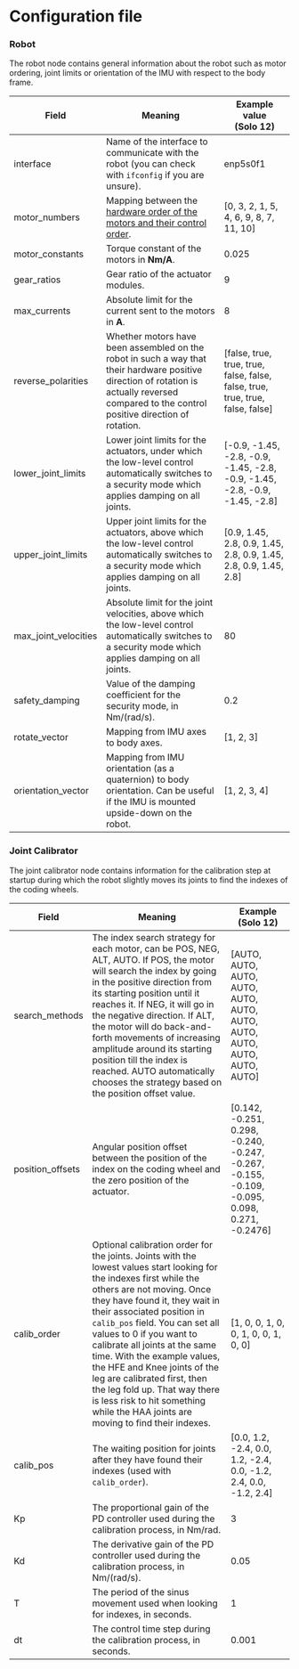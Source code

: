 # Configuration file

### Robot

The robot node contains general information about the robot such as motor ordering, joint limits or orientation of the IMU with respect to the body frame.

|Field|Meaning|Example value<br>(Solo 12)|
|---|---|---|
|interface|Name of the interface to communicate with the robot (you can check with `ifconfig` if you are unsure).|enp5s0f1|
|motor_numbers|Mapping between the [hardware order of the motors and their control order](https://github.com/open-dynamic-robot-initiative/open_robot_actuator_hardware/blob/master/mechanics/quadruped_robot_12dof_v1/README.md#micro-driver-stack-motor-assignment).|[0, 3, 2, 1, 5, 4, 6, 9, 8, 7, 11, 10]|
|motor_constants|Torque constant of the motors in **Nm/A**.|0.025|
|gear_ratios|Gear ratio of the actuator modules.|9|
|max_currents|Absolute limit for the current sent to the motors in **A**.|8|
|reverse_polarities|Whether motors have been assembled on the robot in such a way that their hardware positive direction of rotation is actually reversed compared to the control positive direction of rotation.|[false, true, true, true, false, false, false, true, true, true, false, false]|
|lower_joint_limits|Lower joint limits for the actuators, under which the low-level control automatically switches to a security mode which applies damping on all joints.|[-0.9, -1.45, -2.8, -0.9, -1.45, -2.8, -0.9, -1.45, -2.8, -0.9, -1.45, -2.8]|
|upper_joint_limits|Upper joint limits for the actuators, above which the low-level control automatically switches to a security mode which applies damping on all joints.|[0.9, 1.45, 2.8, 0.9, 1.45, 2.8, 0.9, 1.45, 2.8, 0.9, 1.45, 2.8]|
|max_joint_velocities|Absolute limit for the joint velocities, above which the low-level control automatically switches to a security mode which applies damping on all joints.|80|
|safety_damping|Value of the damping coefficient for the security mode, in Nm/(rad/s).|0.2|
|rotate_vector|Mapping from IMU axes to body axes.|[1, 2, 3]|
|orientation_vector|Mapping from IMU orientation (as a quaternion) to body orientation. Can be useful if the IMU is mounted upside-down on the robot.|[1, 2, 3, 4]|

### Joint Calibrator

The joint calibrator node contains information for the calibration step at startup during which the robot slightly moves its joints to find the indexes of the coding wheels.

|Field|Meaning|Example (Solo 12)
|---|---|---|
|search_methods|The index search strategy for each motor, can be POS, NEG, ALT, AUTO. If POS, the motor will search the index by going in the positive direction from its starting position until it reaches it. If NEG, it will go in the negative direction. If ALT, the motor will do back-and-forth movements of increasing amplitude around its starting position till the index is reached. AUTO automatically chooses the strategy based on the position offset value.|[AUTO, AUTO, AUTO, AUTO, AUTO, AUTO, AUTO, AUTO, AUTO, AUTO, AUTO, AUTO]|
|position_offsets|Angular position offset between the position of the index on the coding wheel and the zero position of the actuator.|[0.142, -0.251, 0.298, -0.240, -0.247, -0.267, -0.155, -0.109, -0.095, 0.098, 0.271, -0.2476]|
|calib_order|Optional calibration order for the joints. Joints with the lowest values start looking for the indexes first while the others are not moving. Once they have found it, they wait in their associated position in `calib_pos` field. You can set all values to 0 if you want to calibrate all joints at the same time. With the example values, the HFE and Knee joints of the leg are calibrated first, then the leg fold up. That way there is less risk to hit something while the HAA joints are moving to find their indexes.|[1, 0, 0, 1, 0, 0, 1, 0, 0, 1, 0, 0]|
|calib_pos|The waiting position for joints after they have found their indexes (used with `calib_order`).|[0.0, 1.2, -2.4, 0.0, 1.2, -2.4, 0.0, -1.2, 2.4, 0.0, -1.2,  2.4]|
|Kp|The proportional gain of the PD controller used during the calibration process, in Nm/rad.|3|
|Kd|The derivative gain of the PD controller used during the calibration process, in Nm/(rad/s).|0.05|
|T|The period of the sinus movement used when looking for indexes, in seconds.|1|
|dt|The control time step during the calibration process, in seconds.|0.001|

